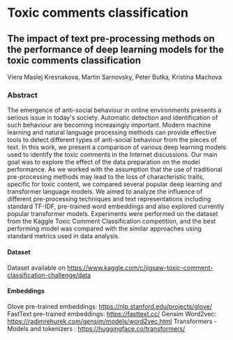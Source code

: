 # Toxic comments classification

## The impact of text pre-processing methods on the performance of deep learning models for the toxic comments classification

Viera Maslej Kresnakova, Martin Sarnovsky, Peter Butka, Kristina Machova

### Abstract
The emergence of anti-social behaviour in online environments presents a serious issue in today's society. Automatic detection and identification of such behaviour are becoming increasingly important. Modern machine learning and natural language processing methods can provide effective tools to detect different types of anti-social behaviour from the pieces of text. In this work, we present a comparison of various deep learning models used to identify the toxic comments in the Internet discussions. Our main goal was to explore the effect of the data preparation on the model performance. As we worked with the assumption that the use of traditional pre-processing methods may lead to the loss of characteristic traits, specific for toxic content, we compared several popular deep learning and transformer language models. We aimed to analyze the influence of different pre-processing techniques and text representations including standard TF-IDF, pre-trained word embeddings and also explored currently popular transformer models. Experiments were performed on the dataset from the Kaggle Toxic Comment Classification competition, and the best performing model was compared with the similar approaches using standard metrics used in data analysis.

#### Dataset
Dataset available on https://www.kaggle.com/c/jigsaw-toxic-comment-classification-challenge/data

#### Embeddings
Glove pre-trained embeddings: https://nlp.stanford.edu/projects/glove/
FastText pre-trained embeddings: https://fasttext.cc/
Gensim Word2vec: https://radimrehurek.com/gensim/models/word2vec.html
Transformers - Models and tokenizers : https://huggingface.co/transformers/


